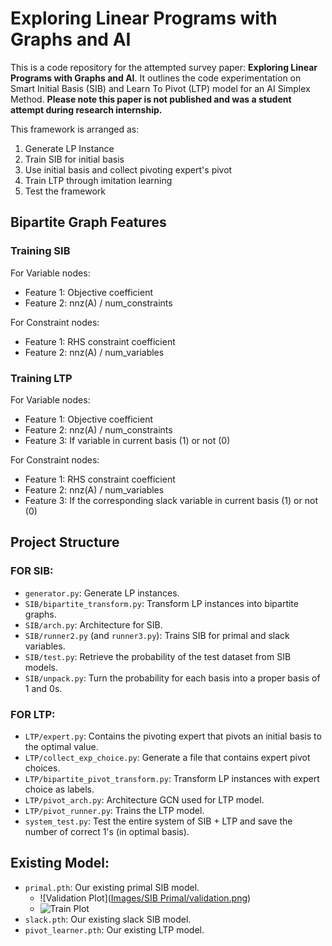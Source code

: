 # Exploring Linear Programs with Graphs and AI

This is a code repository for the attempted survey paper: **Exploring Linear Programs with Graphs and AI**. It outlines the code experimentation on Smart Initial Basis (SIB) and Learn To Pivot (LTP) model for an AI Simplex Method. **Please note this paper is not published and was a student attempt during research internship.**

This framework is arranged as:
1. Generate LP Instance
2. Train SIB for initial basis
3. Use initial basis and collect pivoting expert's pivot
4. Train LTP through imitation learning
5. Test the framework

## Bipartite Graph Features

### Training SIB
For Variable nodes:
- Feature 1: Objective coefficient
- Feature 2: nnz(A) / num_constraints

For Constraint nodes:
- Feature 1: RHS constraint coefficient
- Feature 2: nnz(A) / num_variables

### Training LTP
For Variable nodes:
- Feature 1: Objective coefficient
- Feature 2: nnz(A) / num_constraints
- Feature 3: If variable in current basis (1) or not (0)

For Constraint nodes:
- Feature 1: RHS constraint coefficient
- Feature 2: nnz(A) / num_variables
- Feature 3: If the corresponding slack variable in current basis (1) or not (0)

## Project Structure

### FOR SIB:
- `generator.py`: Generate LP instances.
- `SIB/bipartite_transform.py`: Transform LP instances into bipartite graphs.
- `SIB/arch.py`: Architecture for SIB.
- `SIB/runner2.py` (and `runner3.py`): Trains SIB for primal and slack variables.
- `SIB/test.py`: Retrieve the probability of the test dataset from SIB models.
- `SIB/unpack.py`: Turn the probability for each basis into a proper basis of 1 and 0s.

### FOR LTP:
- `LTP/expert.py`: Contains the pivoting expert that pivots an initial basis to the optimal value.
- `LTP/collect_exp_choice.py`: Generate a file that contains expert pivot choices.
- `LTP/bipartite_pivot_transform.py`: Transform LP instances with expert choice as labels.
- `LTP/pivot_arch.py`: Architecture GCN used for LTP model.
- `LTP/pivot_runner.py`: Trains the LTP model.
- `system_test.py`: Test the entire system of SIB + LTP and save the number of correct 1's (in optimal basis).

## Existing Model:
- `primal.pth`: Our existing primal SIB model.
  - ![Validation Plot]([Images/SIB Primal/validation.png](https://github.com/boomer3boom/Exploring-Linear-Programs-with-Graphs-and-AI/blob/main/Images/SIB%20Primal/validation.png))
  - ![Train Plot](Images/SIB_Primal/train.png)
- `slack.pth`: Our existing slack SIB model.
- `pivot_learner.pth`: Our existing LTP model.
